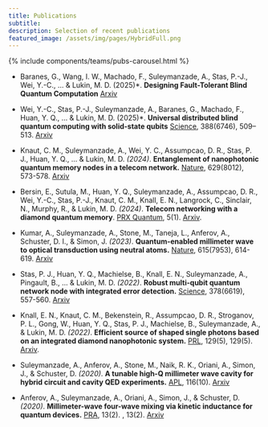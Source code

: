 ```yaml
---
title: Publications
subtitle: 
description: Selection of recent publications 
featured_image: /assets/img/pages/HybridFull.png
---
```


{% include components/teams/pubs-carousel.html %}

* Baranes, G., Wang, I. W., Machado, F., Suleymanzade, A., Stas, P.-J., Wei, Y.-C., … & Lukin, M. D. (2025)*. **Designing Fault-Tolerant Blind Quantum Computation** [Arxiv](https://arxiv.org/abs/2505.21621)

* Wei, Y.-C., Stas, P.-J., Suleymanzade, A., Baranes, G., Machado, F., Huan, Y. Q., … & Lukin, M. D. (2025)*. **Universal distributed blind quantum computing with solid-state qubits** [Science](https://www.science.org/doi/10.1126/science.adu6894), 388(6746), 509–513. [Arxiv](https://arxiv.org/pdf/2412.03020)

* Knaut, C. M., Suleymanzade, A., Wei, Y. C., Assumpcao, D. R., Stas, P. J., Huan, Y. Q., ... & Lukin, M. D. *(2024)*. **Entanglement of nanophotonic quantum memory nodes in a telecom network.** [Nature](https://www.nature.com/articles/s41586-024-07252-z/), 629(8012), 573-578. [Arxiv](https://arxiv.org/abs/2310.01316/)

* Bersin, E., Sutula, M., Huan, Y. Q., Suleymanzade, A., Assumpcao, D. R., Wei, Y.-C., Stas, P.-J., Knaut, C. M., Knall, E. N., Langrock, C., Sinclair, N., Murphy, R., & Lukin, M. D. *(2024)*. **Telecom networking with a diamond quantum memory**. [PRX Quantum](https://journals.aps.org/prxquantum/abstract/10.1103/PRXQuantum.5.010303/), 5(1). [Arxiv](https://arxiv.org/abs/2307.08619/).

* Kumar, A., Suleymanzade, A., Stone, M., Taneja, L., Anferov, A., Schuster, D. I., & Simon, J. *(2023)*. **Quantum-enabled millimeter wave to optical transduction using neutral atoms.** [Nature](https://www.nature.com/articles/s41586-023-05740-2/), 615(7953), 614-619. [Arxiv](https://arxiv.org/abs/2207.10121/)

* Stas, P. J., Huan, Y. Q., Machielse, B., Knall, E. N., Suleymanzade, A., Pingault, B., ... & Lukin, M. D. *(2022)*. **Robust multi-qubit quantum network node with integrated error detection.** [Science](https://www.science.org/doi/full/10.1126/science.add9771?casa_token=3DXi_yX-yMIAAAAA%3AUc6Y4JZiQla99Fc6SwgDq6YkgLhZfj1_-XeR_zW_U_QhpWLwPvM1VmAWi1jEG3Vziyo8IFseX6Oo/), 378(6619), 557-560. [Arxiv](https://arxiv.org/abs/2207.13128) 

* Knall, E. N., Knaut, C. M., Bekenstein, R., Assumpcao, D. R., Stroganov, P. L., Gong, W., Huan, Y. Q., Stas, P. J., Machielse, B., Suleymanzade, A., & Lukin, M. D. *(2022)*. **Efficient source of shaped single photons based on an integrated diamond nanophotonic system.** [PRL](https://journals.aps.org/prl/abstract/10.1103/PhysRevLett.129.053603/), 129(5), 129(5). [Arxiv](https://arxiv.org/abs/2201.02731/).

* Suleymanzade, A., Anferov, A., Stone, M., Naik, R. K., Oriani, A., Simon, J., & Schuster, D. *(2020)*. **A tunable high-Q millimeter wave cavity for hybrid circuit and cavity QED experiments.** [APL](https://pubs.aip.org/aip/apl/article/116/10/104001/38730/), 116(10). [Arxiv](https://arxiv.org/abs/1911.00553/)

* Anferov, A., Suleymanzade, A., Oriani, A., Simon, J., & Schuster, D. *(2020)*. **Millimeter-wave four-wave mixing via kinetic inductance for quantum devices.** [PRA](https://journals.aps.org/prapplied/abstract/10.1103/PhysRevApplied.13.024056/), 13(2). , 13(2). [Arxiv](https://arxiv.org/abs/1909.01487/)